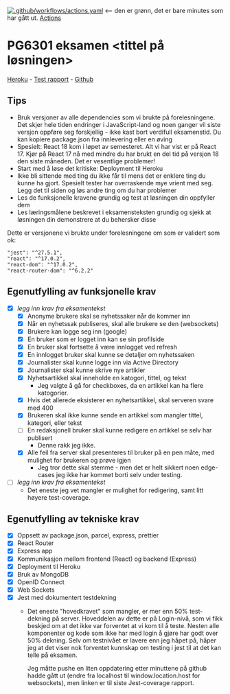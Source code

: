 [![.github/workflows/actions.yaml](https://github.com/kristiania-pg6301-2022/pgr6301-exam-mariestigen/actions/workflows/actions.yaml/badge.svg)](https://github.com/kristiania-pg6301-2022/pgr6301-exam-mariestigen/actions/workflows/actions.yaml) <-- den er grønn, det er bare minutes som har gått ut. [Actions](https://github.com/kristiania-pg6301-2022/pgr6301-exam-mariestigen/actions)

# PG6301 eksamen <tittel på løsningen>

[Heroku](https://pg6301-exam-1170.herokuapp.com/) - 
[Test rapport](https://github.com/kristiania-pg6301-2022/pgr6301-exam-mariestigen/commit/0001a3000204510f3c1675ebfba20228e00824a1) - 
[Github](https://github.com/kristiania-pg6301-2022/pgr6301-exam-mariestigen)

## Tips

* Bruk versjoner av alle dependencies som vi brukte på forelesningene. Det skjer hele tiden endringer i JavaScript-land og noen ganger vil siste versjon oppføre seg forskjellig - ikke kast bort verdifull eksamenstid. Du kan kopiere package.json fra innlevering eller en øving
* Spesielt: React 18 kom i løpet av semesteret. Alt vi har vist er på React 17. Kjør på React 17 nå med mindre du har brukt en del tid på versjon 18 den siste måneden. Det er vesentlige problemer!
* Start med å løse det kritiske: Deployment til Heroku
* Ikke bli sittende med ting du ikke får til mens det er enklere ting du kunne ha gjort. Spesielt tester har overraskende mye vrient med seg. Legg det til siden og løs andre ting om du har problemer
* Les de funksjonelle kravene grundig og test at løsningen din oppfyller dem
* Les læringsmålene beskrevet i eksamensteksten grundig og sjekk at løsningen din demonstrere at du behersker disse

Dette er versjonene vi brukte under forelesningene om som er validert som ok:

```
"jest": "^27.5.1",
"react": "^17.0.2",
"react-dom": "^17.0.2",
"react-router-dom": "^6.2.2"
```


## Egenutfylling av funksjonelle krav

* [x] *legg inn krav fra eksamentekst*
  * [x] Anonyme brukere skal se nyhetssaker når de kommer inn
  * [x] Når en nyhetssak publiseres, skal alle brukere se den (websockets)
  * [x] Brukere kan logge seg inn (google)
  * [x] En bruker som er logget inn kan se sin profilside
  * [x] En bruker skal fortsette å være innlogget ved refresh
  * [x] En innlogget bruker skal kunne se detaljer om nyhetssaken
  * [x] Journalister skal kunne logge inn via Active Directory
  * [x] Journalister skal kunne skrive nye artikler
  * [x] Nyhetsartikkel skal inneholde en katogori, tittel, og tekst
    * Jeg valgte å gå for checkboxes, da en artikkel kan ha flere katogorier.
  * [x] Hvis det allerede eksisterer en nyhetsartikkel, skal serveren svare med 400
  * [x] Brukeren skal ikke kunne sende en artikkel som mangler tittel, kategori, eller tekst
  * [ ] En redaksjonell bruker skal kunne redigere en artikkel se selv har publisert
    * Denne rakk jeg ikke.
  * [x] Alle feil fra server skal presenteres til bruker på en pen måte, med mulighet for brukeren og prøve igjen
    * Jeg tror dette skal stemme - men det er helt sikkert noen edge-cases jeg ikke har kommet borti selv under testing.
    
* [ ] *legg inn krav fra eksamentekst*
  * Det eneste jeg vet mangler er mulighet for redigering, samt litt høyere test-coverage.

## Egenutfylling av tekniske krav

* [x] Oppsett av package.json, parcel, express, prettier
* [x] React Router
* [x] Express app
* [x] Kommunikasjon mellom frontend (React) og backend (Express)
* [x] Deployment til Heroku
* [x] Bruk av MongoDB
* [x] OpenID Connect
* [x] Web Sockets
* [x] Jest med dokumentert testdekning
  * Det eneste "hovedkravet" som mangler, er mer enn 50% test-dekning på server. Hoveddelen av dette er på
    Login-nivå, som vi fikk beskjed om at det ikke var forventet at vi kom til å teste. Nesten alle komponenter og kode som ikke har med login å gjøre har godt over 50% dekning.
    Selv om testnivået er lavere enn jeg håpet på, håper jeg at det viser nok forventet kunnskap om testing i jest
    til at det kan telle på eksamen.
    
    Jeg måtte pushe en liten oppdatering etter minuttene på github hadde gått ut (endre fra localhost til window.location.host for websockets), men linken er til siste Jest-coverage rapport. 
 
